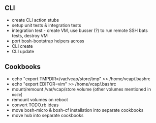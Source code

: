 ## CLI

* create CLI action stubs
* setup unit tests & integration tests
* integration test - create VM, use busser (?) to run remote SSH bats tests, destroy VM
* port bosh-bootstrap helpers across
* CLI create
* CLI update

## Cookbooks

* echo "export TMPDIR=/var/vcap/store/tmp" >> /home/vcap/.bashrc
* echo "export EDITOR=vim" >> /home/vcap/.bashrc
* mount/remount /var/vcap/store volume (other volumes mentioned in `node`)
* remount volumes on reboot
* convert TODO.rb ideas
* move bosh-micro & bosh-cf installation into separate cookbooks
* move hub into separate cookbooks